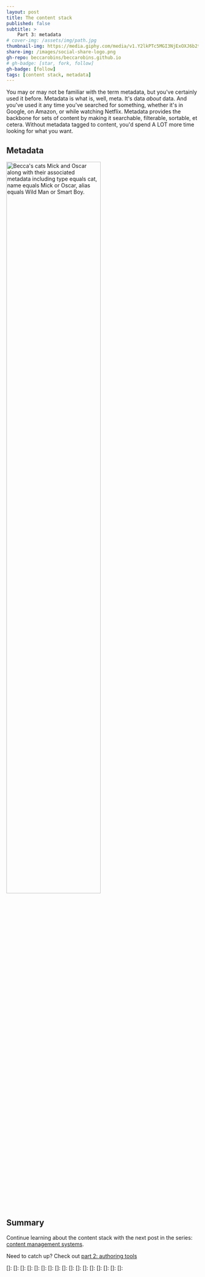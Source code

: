 ```yaml
---
layout: post
title: The content stack
published: false
subtitle: >
    Part 3: metadata
# cover-img: /assets/img/path.jpg
thumbnail-img: https://media.giphy.com/media/v1.Y2lkPTc5MGI3NjExOXJ6b2tvbHcwZ3hoYmRqdW85MTU5NDA3bDd3NHM5OXc4anMxbTVzayZlcD12MV9pbnRlcm5hbF9naWZfYnlfaWQmY3Q9Zw/4FQMuOKR6zQRO/giphy.gif
share-img: /images/social-share-logo.png
gh-repo: beccarobins/beccarobins.github.io
# gh-badge: [star, fork, follow]
gh-badge: [follow]
tags: [content stack, metadata]
---
```


You may or may not be familiar with the term metadata, but you've certainly used it before. Metadata is what is, well, meta. It's data _about_ data. And you've used it any time you've searched for something, whether it's in Google, on Amazon, or while watching Netflix. Metadata provides the backbone for sets of content by making it searchable, filterable, sortable, et cetera. Without metadata tagged to content, you'd spend A LOT more time looking for what you want.

## Metadata

<div>
<img src="../images/mick-oscar-meta.png" alt="Becca's cats Mick and Oscar along with their associated metadata including type equals cat, name equals Mick or Oscar, alias equals Wild Man or Smart Boy." width="70%" height="70%" class="center">
</div>

## Summary

Continue learning about the content stack with the next post in the series: [content management systems](../coming-soon).

Need to catch up? Check out [part 2: authoring tools](../content-stack-authoring-tools)


[]: 
[]: 
[]: 
[]: 
[]: 
[]: 
[]: 
[]: 
[]: 
[]: 
[]: 
[]: 
[]: 
[]: 
[]: 
[]: 
[]: 